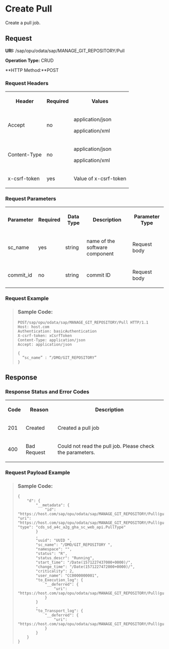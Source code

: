 <!-- loioc4b8a978ff4a4953bad243599e5e4892 -->

# Create Pull

Create a pull job.



<a name="loioc4b8a978ff4a4953bad243599e5e4892__section_u2x_zs4_bpb"/>

## Request

**URI:** /sap/opu/odata/sap/MANAGE\_GIT\_REPOSITORY/Pull

**Operation Type:** CRUD

**HTTP Method:**POST



### Request Headers

<a name="loioc4b8a978ff4a4953bad243599e5e4892__table_byq_jr4_bpb"/>


<table>
<tr>
<th>

Header



</th>
<th>

Required



</th>
<th>

Values



</th>
</tr>
<tr>
<td>

Accept



</td>
<td>

no



</td>
<td>

application/json

application/xml



</td>
</tr>
<tr>
<td>

Content-Type



</td>
<td>

no



</td>
<td>

application/json

application/xml



</td>
</tr>
<tr>
<td>

x-csrf-token



</td>
<td>

yes



</td>
<td>

Value of x-csrf-token



</td>
</tr>
</table>



### Request Parameters

<a name="loioc4b8a978ff4a4953bad243599e5e4892__table_ssp_js4_bpb"/>


<table>
<tr>
<th>

Parameter



</th>
<th>

Required



</th>
<th>

Data Type



</th>
<th>

Description



</th>
<th>

Parameter Type



</th>
</tr>
<tr>
<td>

sc\_name



</td>
<td>

yes



</td>
<td>

string



</td>
<td>

name of the software component



</td>
<td>

Request body



</td>
</tr>
<tr>
<td>

commit\_id



</td>
<td>

no



</td>
<td>

string



</td>
<td>

commit ID



</td>
<td>

Request body



</td>
</tr>
</table>



### Request Example

> ### Sample Code:  
> ```
> POST/sap/opu/odata/sap/MANAGE_GIT_REPOSITORY/Pull HTTP/1.1
> Host: host.com
> Authentication: basicAuthentication
> X-csrf-token: xCsrfToken
> Content-Type: application/json
> Accept: application/json
> 
> {
> 	“sc_name” : “/DMO/GIT_REPOSITORY”
> }
> 
> ```



<a name="loioc4b8a978ff4a4953bad243599e5e4892__section_tbd_zq4_bpb"/>

## Response



### Response Status and Error Codes

<a name="loioc4b8a978ff4a4953bad243599e5e4892__table_sjb_vs4_bpb"/>


<table>
<tr>
<th>

Code



</th>
<th>

Reason



</th>
<th>

Description



</th>
</tr>
<tr>
<td>

201



</td>
<td>

Created



</td>
<td>

Created a pull job



</td>
</tr>
<tr>
<td>

400



</td>
<td>

Bad Request



</td>
<td>

Could not read the pull job. Please check the parameters.



</td>
</tr>
</table>



### Request Payload Example

> ### Sample Code:  
> ```
> {
>     "d": {
>         "__metadata": {
>             "id": "https://host.com/sap/opu/odata/sap/MANAGE_GIT_REPOSITORY/Pull(guid’UUID’)", "uri": "https://host.com/sap/opu/odata/sap/MANAGE_GIT_REPOSITORY/Pull(guid’UUID’)", "type": "cds_sd_a4c_a2g_gha_sc_web_api.PullType"
>         }
>         ,
>         "uuid": "UUID ",
>         "sc_name": "/DMO/GIT_REPOSITORY ",
>         "namespace": "",
>         "status": "R",
>         "status_descr": "Running",
>         "start_time": "/Date(1571227437000+0000)/",
>         "change_time": "/Date(1571227472000+0000)/",
>         "criticality": 2,
>         "user_name": "CC0000000001",
>         "to_Execution_log": {
>             "__deferred": {
>                 "uri": "https://host.com/sap/opu/odata/sap/MANAGE_GIT_REPOSITORY/Pull(guid’UUID’)/to_Execution_log"
>             }
>         }
>         ,
>         "to_Transport_log": {
>             "__deferred": {
>                 "uri": "https://host.com/sap/opu/odata/sap/MANAGE_GIT_REPOSITORY/Pull(guid’UUID’)/to_Transport_log"
>             }
>         }
>     }
> }
> 
> ```

